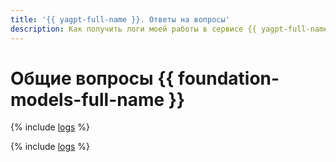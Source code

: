 ```yaml
---
title: '{{ yagpt-full-name }}. Ответы на вопросы'
description: Как получить логи моей работы в сервисе {{ yagpt-full-name }}? Ответы на этот и другие вопросы в данной статье.
---
```


# Общие вопросы {{ foundation-models-full-name }}

{% include [logs](../../_qa/logs.md) %}

{% include [logs](../../_qa/demo-yagpt.md) %}
